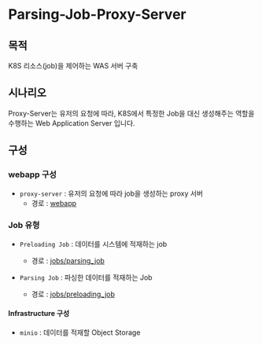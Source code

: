 # Parsing-Job-Proxy-Server

## 목적

K8S 리소스(job)을 제어하는 WAS 서버 구축

## 시나리오

Proxy-Server는 유저의 요청에 따라, K8S에서 특정한 Job을 대신 생성해주는 역할을 수행하는 Web Application Server 입니다.

## 구성

### webapp 구성

* `proxy-server` : 유저의 요청에 따라 job을 생성하는 proxy 서버
    * 경로 : [webapp](webapp/README.md)

### Job 유형

* `Preloading Job` : 데이터를 시스템에 적재하는 job
    * 경로 : [jobs/parsing_job](jobs/parsing_job/README.md)

* `Parsing Job` : 파싱한 데이터를 적재하는 Job
    * 경로 : [jobs/preloading_job](jobs/preloading_job/README.md)

#### Infrastructure 구성

* `minio` : 데이터를 적재할 Object Storage
